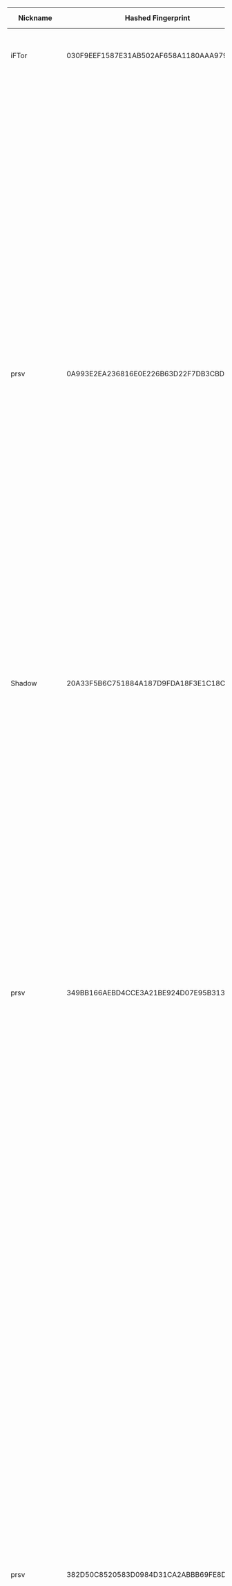 | Nickname |  Hashed Fingerprint	| Or Addresses | Contact | Running | Flags | Last Seen | First Seen | Last Restarted | Advertised Bandwidth | Platform | Version | Version Status | Recommended Version | Verified hostnames | Exit policy |
|---|---|---|---|---|---|---|---|---|---|---|---|---|---|---|---|
|iFTor | 030F9EEF1587E31AB502AF658A1180AAA9798A58 | ["1.163.101.87:9001","[2001:b011:4012:ff9f:f49f:ca78:62dc:a02d]:9001"] | N/A | true | Running, V2Dir, Valid | 2025-10-24 10:00:00 | 2025-10-24 03:00:00 | 2025-10-24 02:47:05 | 0 | Tor 0.4.8.19 on Windows 8 [or later] | 0.4.8.19 | recommended | true | ["1-163-101-87.dynamic-ip.hinet.net"] | ["reject *:*"]|
|prsv | 0A993E2EA236816E0E226B63D22F7DB3CBD28EDA | ["45.137.201.31:9300"] | email:admin[]prsv.ch url:https://prsv.ch/ proof:uri-rsa ciissversion:2 | true | Exit, Running, V2Dir, Valid | 2025-10-24 10:00:00 | 2025-10-24 06:00:00 | 2025-10-24 05:10:22 | 0 | Tor 0.4.8.19 on Linux | 0.4.8.19 | recommended | true | N/A | ["reject 0.0.0.0/8:*","reject 169.254.0.0/16:*","reject 127.0.0.0/8:*","reject 192.168.0.0/16:*","reject 10.0.0.0/8:*","reject 172.16.0.0/12:*","reject 45.137.201.31:*","accept *:43","accept *:53","accept *:79-81","accept *:194","accept *:220","accept *:389","accept *:443","accept *:531","accept *:543-544","accept *:554","accept *:563","accept *:636","accept *:706","accept *:853","accept *:873","accept *:902-904","accept *:981","accept *:989-995","accept *:1194","accept *:1220","accept *:1293","accept *:1500","accept *:1533","accept *:1677","accept *:1723","accept *:1755","accept *:1863","accept *:2082","accept *:2083","accept *:2086-2087","accept *:2095-2096","accept *:2102-2104","accept *:3128","accept *:3690","accept *:4321","accept *:4643","accept *:5050","accept *:5190","accept *:5222-5223","accept *:5228","accept *:6660-6669","accept *:6679","accept *:6697","accept *:8000","accept *:8008","accept *:8074","accept *:8080","accept *:8082","accept *:8087-8088","accept *:8332-8333","accept *:8443","accept *:8888","accept *:9418","accept *:9999","accept *:10000","accept *:11371","accept *:19294","accept *:19638","accept *:50002","accept *:64738","reject *:*"]|
|Shadow | 20A33F5B6C751884A187D9FDA18F3E1C18CA80D6 | ["80.171.237.251:443"] | asjndasjhasdjkhsadkjhhjkdashjk@gmail.com | true | Running, V2Dir, Valid | 2025-10-24 10:00:00 | 2025-10-24 00:00:00 | 2025-10-24 02:03:44 | 0 | Tor 0.4.8.18 on FreeBSD | 0.4.8.18 | recommended | true | ["dynamic-080-171-237-251.80.171.pool.telefonica.de"] | ["reject *:*"]|
|prsv | 349BB166AEBD4CCE3A21BE924D07E95B313F1D69 | ["45.133.73.14:9200","[2a06:7e00:406:c400:2f2:5ff:fe84:adc7]:9200"] | email:admin[]prsv.ch url:https://prsv.ch/ proof:uri-rsa ciissversion:2 | true | Exit, Running, V2Dir, Valid | 2025-10-24 10:00:00 | 2025-10-24 06:00:00 | 2025-10-24 05:11:22 | 0 | Tor 0.4.8.19 on Linux | 0.4.8.19 | recommended | true | N/A | ["reject 0.0.0.0/8:*","reject 169.254.0.0/16:*","reject 127.0.0.0/8:*","reject 192.168.0.0/16:*","reject 10.0.0.0/8:*","reject 172.16.0.0/12:*","reject 45.133.73.14:*","accept *:43","accept *:53","accept *:79-81","accept *:194","accept *:220","accept *:389","accept *:443","accept *:531","accept *:543-544","accept *:554","accept *:563","accept *:636","accept *:706","accept *:853","accept *:873","accept *:902-904","accept *:981","accept *:989-995","accept *:1194","accept *:1220","accept *:1293","accept *:1500","accept *:1533","accept *:1677","accept *:1723","accept *:1755","accept *:1863","accept *:2082","accept *:2083","accept *:2086-2087","accept *:2095-2096","accept *:2102-2104","accept *:3128","accept *:3690","accept *:4321","accept *:4643","accept *:5050","accept *:5190","accept *:5222-5223","accept *:5228","accept *:6660-6669","accept *:6679","accept *:6697","accept *:8000","accept *:8008","accept *:8074","accept *:8080","accept *:8082","accept *:8087-8088","accept *:8332-8333","accept *:8443","accept *:8888","accept *:9418","accept *:9999","accept *:10000","accept *:11371","accept *:19294","accept *:19638","accept *:50002","accept *:64738","reject *:*"]|
|prsv | 382D50C8520583D0984D31CA2ABBB69FE8D8BEB0 | ["45.137.201.31:9100"] | email:admin[]prsv.ch url:https://prsv.ch/ proof:uri-rsa ciissversion:2 | true | Exit, Running, V2Dir, Valid | 2025-10-24 10:00:00 | 2025-10-24 06:00:00 | 2025-10-24 05:10:15 | 0 | Tor 0.4.8.19 on Linux | 0.4.8.19 | recommended | true | N/A | ["reject 0.0.0.0/8:*","reject 169.254.0.0/16:*","reject 127.0.0.0/8:*","reject 192.168.0.0/16:*","reject 10.0.0.0/8:*","reject 172.16.0.0/12:*","reject 45.137.201.31:*","accept *:43","accept *:53","accept *:79-81","accept *:194","accept *:220","accept *:389","accept *:443","accept *:531","accept *:543-544","accept *:554","accept *:563","accept *:636","accept *:706","accept *:853","accept *:873","accept *:902-904","accept *:981","accept *:989-995","accept *:1194","accept *:1220","accept *:1293","accept *:1500","accept *:1533","accept *:1677","accept *:1723","accept *:1755","accept *:1863","accept *:2082","accept *:2083","accept *:2086-2087","accept *:2095-2096","accept *:2102-2104","accept *:3128","accept *:3690","accept *:4321","accept *:4643","accept *:5050","accept *:5190","accept *:5222-5223","accept *:5228","accept *:6660-6669","accept *:6679","accept *:6697","accept *:8000","accept *:8008","accept *:8074","accept *:8080","accept *:8082","accept *:8087-8088","accept *:8332-8333","accept *:8443","accept *:8888","accept *:9418","accept *:9999","accept *:10000","accept *:11371","accept *:19294","accept *:19638","accept *:50002","accept *:64738","reject *:*"]|
|prsv | 3D901C0C7B2FAAB948D47C0F25B9079205F245EB | ["45.137.201.31:9000"] | email:admin[]prsv.ch url:https://prsv.ch/ proof:uri-rsa ciissversion:2 | true | Exit, Running, V2Dir, Valid | 2025-10-24 10:00:00 | 2025-10-24 06:00:00 | 2025-10-24 05:10:12 | 0 | Tor 0.4.8.19 on Linux | 0.4.8.19 | recommended | true | N/A | ["reject 0.0.0.0/8:*","reject 169.254.0.0/16:*","reject 127.0.0.0/8:*","reject 192.168.0.0/16:*","reject 10.0.0.0/8:*","reject 172.16.0.0/12:*","reject 45.137.201.31:*","accept *:43","accept *:53","accept *:79-81","accept *:194","accept *:220","accept *:389","accept *:443","accept *:531","accept *:543-544","accept *:554","accept *:563","accept *:636","accept *:706","accept *:853","accept *:873","accept *:902-904","accept *:981","accept *:989-995","accept *:1194","accept *:1220","accept *:1293","accept *:1500","accept *:1533","accept *:1677","accept *:1723","accept *:1755","accept *:1863","accept *:2082","accept *:2083","accept *:2086-2087","accept *:2095-2096","accept *:2102-2104","accept *:3128","accept *:3690","accept *:4321","accept *:4643","accept *:5050","accept *:5190","accept *:5222-5223","accept *:5228","accept *:6660-6669","accept *:6679","accept *:6697","accept *:8000","accept *:8008","accept *:8074","accept *:8080","accept *:8082","accept *:8087-8088","accept *:8332-8333","accept *:8443","accept *:8888","accept *:9418","accept *:9999","accept *:10000","accept *:11371","accept *:19294","accept *:19638","accept *:50002","accept *:64738","reject *:*"]|
|prsv | 4C14DE9C3C9FE238443E950D04530658C79A3F33 | ["45.133.73.14:9300","[2a06:7e00:406:c400:2f2:5ff:fe84:adc7]:9300"] | email:admin[]prsv.ch url:https://prsv.ch/ proof:uri-rsa ciissversion:2 | true | Exit, Running, V2Dir, Valid | 2025-10-24 10:00:00 | 2025-10-24 06:00:00 | 2025-10-24 05:11:27 | 0 | Tor 0.4.8.19 on Linux | 0.4.8.19 | recommended | true | N/A | ["reject 0.0.0.0/8:*","reject 169.254.0.0/16:*","reject 127.0.0.0/8:*","reject 192.168.0.0/16:*","reject 10.0.0.0/8:*","reject 172.16.0.0/12:*","reject 45.133.73.14:*","accept *:43","accept *:53","accept *:79-81","accept *:194","accept *:220","accept *:389","accept *:443","accept *:531","accept *:543-544","accept *:554","accept *:563","accept *:636","accept *:706","accept *:853","accept *:873","accept *:902-904","accept *:981","accept *:989-995","accept *:1194","accept *:1220","accept *:1293","accept *:1500","accept *:1533","accept *:1677","accept *:1723","accept *:1755","accept *:1863","accept *:2082","accept *:2083","accept *:2086-2087","accept *:2095-2096","accept *:2102-2104","accept *:3128","accept *:3690","accept *:4321","accept *:4643","accept *:5050","accept *:5190","accept *:5222-5223","accept *:5228","accept *:6660-6669","accept *:6679","accept *:6697","accept *:8000","accept *:8008","accept *:8074","accept *:8080","accept *:8082","accept *:8087-8088","accept *:8332-8333","accept *:8443","accept *:8888","accept *:9418","accept *:9999","accept *:10000","accept *:11371","accept *:19294","accept *:19638","accept *:50002","accept *:64738","reject *:*"]|
|prsv | 5B46837BDCB7A3B5FB0CB2E886E7CA071AB89EAE | ["45.133.73.14:9000","[2a06:7e00:406:c400:2f2:5ff:fe84:adc7]:9000"] | email:admin[]prsv.ch url:https://prsv.ch/ proof:uri-rsa ciissversion:2 | true | Exit, Running, V2Dir, Valid | 2025-10-24 10:00:00 | 2025-10-24 06:00:00 | 2025-10-24 05:12:08 | 0 | Tor 0.4.8.19 on Linux | 0.4.8.19 | recommended | true | N/A | ["reject 0.0.0.0/8:*","reject 169.254.0.0/16:*","reject 127.0.0.0/8:*","reject 192.168.0.0/16:*","reject 10.0.0.0/8:*","reject 172.16.0.0/12:*","reject 45.133.73.14:*","accept *:43","accept *:53","accept *:79-81","accept *:194","accept *:220","accept *:389","accept *:443","accept *:531","accept *:543-544","accept *:554","accept *:563","accept *:636","accept *:706","accept *:853","accept *:873","accept *:902-904","accept *:981","accept *:989-995","accept *:1194","accept *:1220","accept *:1293","accept *:1500","accept *:1533","accept *:1677","accept *:1723","accept *:1755","accept *:1863","accept *:2082","accept *:2083","accept *:2086-2087","accept *:2095-2096","accept *:2102-2104","accept *:3128","accept *:3690","accept *:4321","accept *:4643","accept *:5050","accept *:5190","accept *:5222-5223","accept *:5228","accept *:6660-6669","accept *:6679","accept *:6697","accept *:8000","accept *:8008","accept *:8074","accept *:8080","accept *:8082","accept *:8087-8088","accept *:8332-8333","accept *:8443","accept *:8888","accept *:9418","accept *:9999","accept *:10000","accept *:11371","accept *:19294","accept *:19638","accept *:50002","accept *:64738","reject *:*"]|
|dpraved1 | 5F01F25D34129807673295AFC1E998E9DC1E8A89 | ["45.32.233.219:443","[2001:19f0:5001:1977:5400:5ff:fea7:6630]:443"] | N/A | true | Running, V2Dir, Valid | 2025-10-24 10:00:00 | 2025-10-24 01:00:00 | 2025-10-23 23:59:09 | 0 | Tor 0.4.8.19 on Linux | 0.4.8.19 | recommended | true | N/A | ["reject *:*"]|
|Unnamed | 618E9D9F2F05A80546E485D6A5A7925BF02FFBB8 | ["172.236.219.234:9200","[2600:3c17::2000:9dff:fe11:7e91]:9200"] | N/A | true | Running, V2Dir, Valid | 2025-10-24 10:00:00 | 2025-10-24 01:00:00 | 2025-10-23 23:55:13 | 0 | Tor 0.4.8.19 on Linux | 0.4.8.19 | recommended | true | ["172-236-219-234.ip.linodeusercontent.com"] | ["reject *:*"]|
|prsv | 6BAEBD538850E390D5AB405B868263610F26E212 | ["45.137.201.31:9200"] | email:admin[]prsv.ch url:https://prsv.ch/ proof:uri-rsa ciissversion:2 | true | Exit, Running, V2Dir, Valid | 2025-10-24 10:00:00 | 2025-10-24 06:00:00 | 2025-10-24 05:12:13 | 0 | Tor 0.4.8.19 on Linux | 0.4.8.19 | recommended | true | N/A | ["reject 0.0.0.0/8:*","reject 169.254.0.0/16:*","reject 127.0.0.0/8:*","reject 192.168.0.0/16:*","reject 10.0.0.0/8:*","reject 172.16.0.0/12:*","reject 45.137.201.31:*","accept *:43","accept *:53","accept *:79-81","accept *:194","accept *:220","accept *:389","accept *:443","accept *:531","accept *:543-544","accept *:554","accept *:563","accept *:636","accept *:706","accept *:853","accept *:873","accept *:902-904","accept *:981","accept *:989-995","accept *:1194","accept *:1220","accept *:1293","accept *:1500","accept *:1533","accept *:1677","accept *:1723","accept *:1755","accept *:1863","accept *:2082","accept *:2083","accept *:2086-2087","accept *:2095-2096","accept *:2102-2104","accept *:3128","accept *:3690","accept *:4321","accept *:4643","accept *:5050","accept *:5190","accept *:5222-5223","accept *:5228","accept *:6660-6669","accept *:6679","accept *:6697","accept *:8000","accept *:8008","accept *:8074","accept *:8080","accept *:8082","accept *:8087-8088","accept *:8332-8333","accept *:8443","accept *:8888","accept *:9418","accept *:9999","accept *:10000","accept *:11371","accept *:19294","accept *:19638","accept *:50002","accept *:64738","reject *:*"]|
|BlueGene | 892A73D75A27DE70AF4F974D20484DA8EF6B94D5 | ["93.160.17.86:9025"] | N/A | true | Running, V2Dir, Valid | 2025-10-24 10:00:00 | 2025-10-24 06:00:00 | 2025-10-24 04:37:50 | 0 | Tor 0.4.8.16 on Linux | 0.4.8.16 | recommended | true | N/A | ["reject *:*"]|
|RedSectorA | AF885F78000A98D6C0C8E69007813231A54654C8 | ["107.189.12.140:443","[2605:6400:30:fb2a::1]:443"] | netherworldbelow AT mail DOT com | true | Running, V2Dir, Valid | 2025-10-24 10:00:00 | 2025-10-24 00:00:00 | 2025-10-23 23:26:26 | 0 | Tor 0.4.8.19 on Linux | 0.4.8.19 | recommended | true | N/A | ["reject *:*"]|
|CroZilla1 | C52DA67551D6458B31B1D6569F5B2140F118E29E | ["85.94.84.194:9173"] | SnowFlake1 <snowflake.purely342 AT passinbox dot com> | true | Running, V2Dir, Valid | 2025-10-24 10:00:00 | 2025-10-24 03:00:00 | 2025-10-24 02:34:44 | 0 | Tor 0.4.8.16 on Linux | 0.4.8.16 | recommended | true | N/A | ["reject *:*"]|
|darkowl | E2899E0E8A56CC9983AF3AE96CEC4761F56B2E26 | ["13.235.79.155:443"] | clearsky99@tutamail.com | true | Running, Valid | 2025-10-24 10:00:00 | 2025-10-24 06:00:00 | 2025-10-24 05:47:26 | 0 | Tor 0.4.8.19 on Linux | 0.4.8.19 | recommended | true | ["ec2-13-235-79-155.ap-south-1.compute.amazonaws.com"] | ["reject *:*"]|
|StonedMonkey | E448445684E96272A34204ABD614776033C7BFE5 | ["107.189.28.32:9001"] | jesusmalverde911@protonmail.com | true | Running, V2Dir, Valid | 2025-10-24 10:00:00 | 2025-10-24 10:00:00 | 2025-10-24 09:31:38 | 0 | Tor 0.4.8.14 on Linux | 0.4.8.14 | recommended | true | N/A | ["reject *:*"]|
|prsv | ED258768C77A54004263FA5C28A98117367D0A7F | ["45.133.73.14:9100","[2a06:7e00:406:c400:2f2:5ff:fe84:adc7]:9100"] | email:admin[]prsv.ch url:https://prsv.ch/ proof:uri-rsa ciissversion:2 | true | Exit, Running, V2Dir, Valid | 2025-10-24 10:00:00 | 2025-10-24 06:00:00 | 2025-10-24 05:11:19 | 0 | Tor 0.4.8.19 on Linux | 0.4.8.19 | recommended | true | N/A | ["reject 0.0.0.0/8:*","reject 169.254.0.0/16:*","reject 127.0.0.0/8:*","reject 192.168.0.0/16:*","reject 10.0.0.0/8:*","reject 172.16.0.0/12:*","reject 45.133.73.14:*","accept *:43","accept *:53","accept *:79-81","accept *:194","accept *:220","accept *:389","accept *:443","accept *:531","accept *:543-544","accept *:554","accept *:563","accept *:636","accept *:706","accept *:853","accept *:873","accept *:902-904","accept *:981","accept *:989-995","accept *:1194","accept *:1220","accept *:1293","accept *:1500","accept *:1533","accept *:1677","accept *:1723","accept *:1755","accept *:1863","accept *:2082","accept *:2083","accept *:2086-2087","accept *:2095-2096","accept *:2102-2104","accept *:3128","accept *:3690","accept *:4321","accept *:4643","accept *:5050","accept *:5190","accept *:5222-5223","accept *:5228","accept *:6660-6669","accept *:6679","accept *:6697","accept *:8000","accept *:8008","accept *:8074","accept *:8080","accept *:8082","accept *:8087-8088","accept *:8332-8333","accept *:8443","accept *:8888","accept *:9418","accept *:9999","accept *:10000","accept *:11371","accept *:19294","accept *:19638","accept *:50002","accept *:64738","reject *:*"]|
